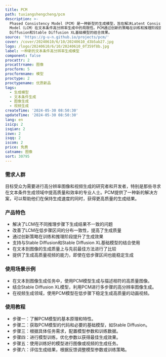 ```yaml
---
title: PCM
path: tuxiangshengcheng/pcm
description: >-
  Phased Consistency Model（PCM）是一种新型的生成模型，旨在解决Latent Consistency
  Model（LCM）在文本条件高分辨率生成中的局限性。PCM通过创新的策略在训练和推理阶段提高了生成质量，并通过广泛的实验验证了其在不同步骤（1步、2步、4步、8步、16步）下与Stable
  Diffusion和Stable Diffusion XL基础模型的结合效果。
source: 'https://g-u-n.github.io/projects/pcm/'
cover: /cover/20240610/6/10/20240610_d3b5ab27.jpg
logo: /logo/20240610/6/10/20240610_0f359f8b.jpg
label: 一种新的文本条件高分辨率生成模型
component: false
procattr: 2
procattrname: 图像
procform: 5
procformname: 模型
proctype: 2
proctypename: 优质新品
tags:
  - 生成模型
  - 文本条件生成
  - 图像生成
  - 视频生成
createTime: '2024-05-30 08:50:30'
updateTime: '2024-05-30 08:50:30'
lang: en
isicp: 2
isqian: 2
iswx: 2
isqq: 2
iscom: 2
price: 免费
catname: 图像
sort: 30795
---
```




### 需求人群
目标受众为需要进行高分辨率图像和视频生成的研究者和开发者，特别是那些寻求在文本条件生成领域中提高质量和效率的专业人士。PCM提供了一种新的解决方案，可以帮助他们在保持生成速度的同时，获得更高质量的生成结果。

### 产品特色
* 解决了LCM在不同推理步骤下生成结果不一致的问题
* 改善了LCM在低步骤区间的分布一致性，提高了生成质量
* 通过创新策略在训练和推理阶段提升了生成效果
* 支持与Stable Diffusion和Stable Diffusion XL基础模型的结合使用
* 在文本到图像的生成质量上与先前最佳方法进行了比较
* 提供了生成高质量视频的能力，即使在低步骤区间也能稳定生成

### 使用场景示例
* 在文本到图像生成任务中，使用PCM模型生成与描述相符的高质量图像。
* 结合Stable Diffusion XL模型，利用PCM进行多步骤的高分辨率图像生成。
* 在视频生成领域，使用PCM模型在低步骤下稳定生成高质量的动画视频。

### 使用教程
* 步骤一：了解PCM模型的基本原理和特性。
* 步骤二：获取PCM模型的代码和必要的基础模型，如Stable Diffusion。
* 步骤三：根据具体任务需求，配置模型参数和训练数据。
* 步骤四：进行模型训练，优化参数以获得最佳生成效果。
* 步骤五：使用训练好的模型进行图像或视频的生成任务。
* 步骤六：评估生成结果，根据反馈调整模型参数或训练策略。

  
